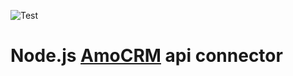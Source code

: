 ![Test](https://github.com/lybrus/amocrm-connector/workflows/Test%20and%20publish/badge.svg)
# Node.js [AmoCRM](https://www.amocrm.ru/developers/content/crm_platform/platform-abilities) api connector

